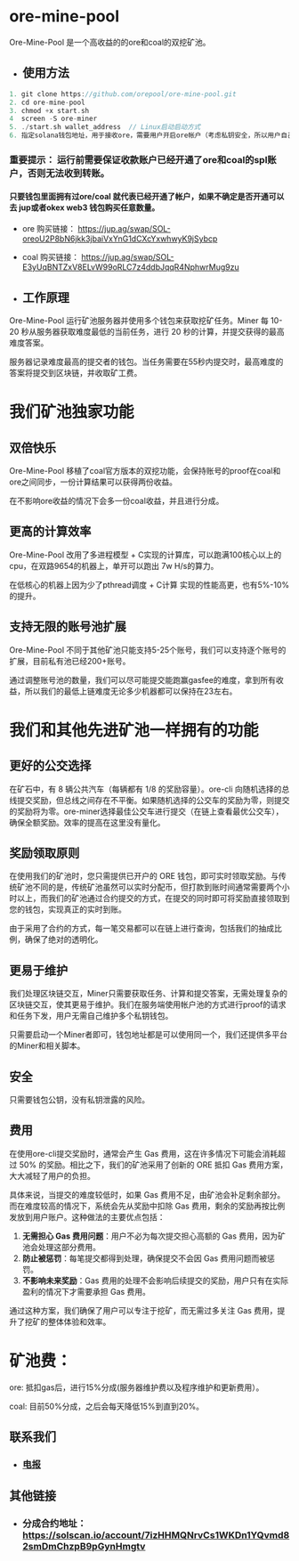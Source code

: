 # ore-mine-pool


Ore-Mine-Pool 是一个高收益的的ore和coal的双挖矿池。


* ## 使用方法

```c
1. git clone https://github.com/orepool/ore-mine-pool.git
2. cd ore-mine-pool
3. chmod +x start.sh
4  screen -S ore-miner
5. ./start.sh wallet_address  // Linux启动启动方式
6. 指定solana钱包地址，用于接收ore，需要用户开启ore帐户（考虑私钥安全，所以用户自己创建）。
```


### **重要提示**： 运行前需要保证收款账户已经开通了ore和coal的spl账户，否则无法收到转账。

#### 只要钱包里面拥有过ore/coal 就代表已经开通了帐户，如果不确定是否开通可以去 jup或者okex web3 钱包购买任意数量。

- ore 购买链接： https://jup.ag/swap/SOL-oreoU2P8bN6jkk3jbaiVxYnG1dCXcYxwhwyK9jSybcp

- coal 购买链接： https://jup.ag/swap/SOL-E3yUqBNTZxV8ELvW99oRLC7z4ddbJqqR4NphwrMug9zu


* ## 工作原理


Ore-Mine-Pool 运行矿池服务器并使用多个钱包来获取挖矿任务。Miner 每 10-20 秒从服务器获取难度最低的当前任务，进行 20 秒的计算，并提交获得的最高难度答案。

服务器记录难度最高的提交者的钱包。当任务需要在55秒内提交时，最高难度的答案将提交到区块链，并收取矿工费。


# 我们矿池独家功能

## 双倍快乐

Ore-Mine-Pool 移植了coal官方版本的双挖功能，会保持账号的proof在coal和ore之间同步，一份计算结果可以获得两份收益。

在不影响ore收益的情况下会多一份coal收益，并且进行分成。

## 更高的计算效率

Ore-Mine-Pool 改用了多进程模型 + C实现的计算库，可以跑满100核心以上的cpu，在双路9654的机器上，单开可以跑出 7w H/s的算力。

在低核心的机器上因为少了pthread调度 + C计算 实现的性能高更，也有5%-10%的提升。

## 支持无限的账号池扩展

Ore-Mine-Pool 不同于其他矿池只能支持5-25个账号，我们可以支持逐个账号的扩展，目前私有池已经200+账号。

通过调整账号池的数量，我们可以尽可能提交能跑赢gasfee的难度，拿到所有收益，所以我们的最低上链难度无论多少机器都可以保持在23左右。


# 我们和其他先进矿池一样拥有的功能


## 更好的公交选择


在矿石中，有 8 辆公共汽车（每辆都有 1/8 的奖励容量）。ore-cli 向随机选择的总线提交奖励，但总线之间存在不平衡。如果随机选择的公交车的奖励为零，则提交的奖励将为零。ore-miner选择最佳公交车进行提交（在链上查看最优公交车），确保全额奖励。效率的提高在这里没有量化。



## 奖励领取原则


在使用我们的矿池时，您只需提供已开户的 ORE 钱包，即可实时领取奖励。与传统矿池不同的是，传统矿池虽然可以实时分配币，但打款到账时间通常需要两个小时以上，而我们的矿池通过合约提交的方式，在提交的同时即可将奖励直接领取到您的钱包，实现真正的实时到账。

由于采用了合约的方式，每一笔交易都可以在链上进行查询，包括我们的抽成比例，确保了绝对的透明化。


## 更易于维护


我们处理区块链交互，Miner只需要获取任务、计算和提交答案，无需处理复杂的区块链交互，使其更易于维护。我们在服务端使用帐户池的方式进行proof的请求和任务下发，用户无需自己维护多个私钥钱包。

只需要启动一个Miner者即可，钱包地址都是可以使用同一个，我们还提供多平台的Miner和相关脚本。


## 安全


只需要钱包公钥，没有私钥泄露的风险。


## 费用


在使用ore-cli提交奖励时，通常会产生 Gas 费用，这在许多情况下可能会消耗超过 50% 的奖励。相比之下，我们的矿池采用了创新的 ORE 抵扣 Gas 费用方案，大大减轻了用户的负担。

具体来说，当提交的难度较低时，如果 Gas 费用不足，由矿池会补足剩余部分。而在难度较高的情况下，系统会先从奖励中扣除 Gas 费用，剩余的奖励再按比例发放到用户账户。这种做法的主要优点包括：

1. **无需担心 Gas 费用问题**：用户不必为每次提交担心高额的 Gas 费用，因为矿池会处理这部分费用。
2. **防止被惩罚**：每笔提交都得到处理，确保提交不会因 Gas 费用问题而被惩罚。
3. **不影响未来奖励**：Gas 费用的处理不会影响后续提交的奖励，用户只有在实际盈利的情况下才需要承担 Gas 费用。

通过这种方案，我们确保了用户可以专注于挖矿，而无需过多关注 Gas 费用，提升了挖矿的整体体验和效率。


# 矿池费：
ore: 抵扣gas后，进行15%分成(服务器维护费以及程序维护和更新费用）。

coal: 目前50%分成，之后会每天降低15%到直到20%。

## 联系我们

 - ### [电报](t.me/minenodepool)

## 其他链接

- ### 分成合约地址： https://solscan.io/account/7izHHMQNrvCs1WKDn1YQvmd82smDmChzpB9pGynHmgtv